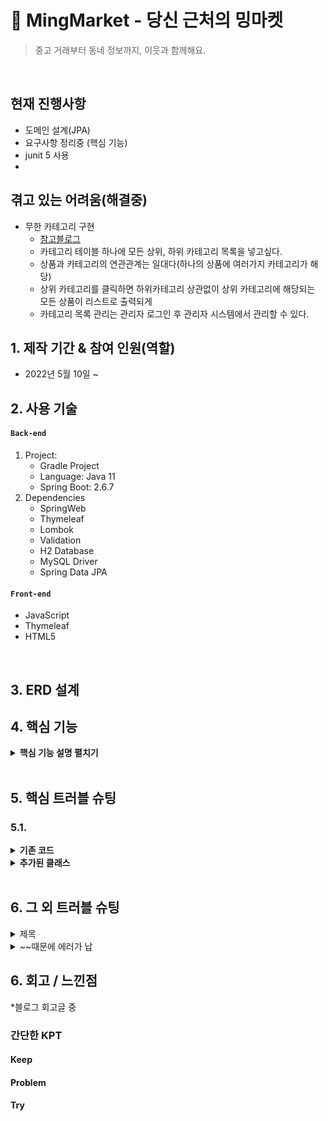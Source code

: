# :pushpin: MingMarket - 당신 근처의 밍마켓
>중고 거래부터 동네 정보까지, 이웃과 함께해요.

</br>

## 현재 진행사항
- 도메인 설계(JPA)
- 요구사항 정리중 (핵심 기능)
- junit 5 사용
- 

## 겪고 있는 어려움(해결중)
- 무한 카테고리 구현
   - [참고블로그](https://galid1.tistory.com/m/774)
   - 카테고리 테이블 하나에 모든 상위, 하위 카테고리 목록을 넣고싶다.
   - 상품과 카테고리의 연관관계는 일대다(하나의 상품에 여러가지 카테고리가 해당)
   - 상위 카테고리를 클릭하면 하위카테고리 상관없이 상위 카테고리에 해당되는 모든 상품이 리스트로 출력되게
   - 카테고리 목록 관리는 관리자 로그인 후 관리자 시스템에서 관리할 수 있다.

## 1. 제작 기간 & 참여 인원(역할)
- 2022년 5월 10일 ~ 

## 2. 사용 기술
#### `Back-end`
1. Project:
    - Gradle Project
    - Language: Java 11
    - Spring Boot: 2.6.7
2. Dependencies
    - SpringWeb
    - Thymeleaf
    - Lombok
    - Validation
    - H2 Database
    - MySQL Driver
    - Spring Data JPA
#### `Front-end`
- JavaScript
- Thymeleaf
- HTML5

</br>

## 3. ERD 설계

## 4. 핵심 기능
<details>
<summary><b>핵심 기능 설명 펼치기</b></summary>
<div markdown="1">

### 4.1. 전체 흐름
### 4.2. Controller
### 4.3. Service
### 4.4. Mapper
</div>
</details>

</br>

## 5. 핵심 트러블 슈팅
### 5.1.
<details>
<summary><b>기존 코드</b></summary>
<div markdown="1">

</div>
</details>

<details>
<summary><b>추가된 클래스</b></summary>
<div markdown="1">

</div>
</details>

</br>

## 6. 그 외 트러블 슈팅
<details>
<summary>제목</summary>
<div markdown="1">

</div>
</details>

<details>
<summary>~~때문에 에러가 납</summary>
<div markdown="1">

</div>
</details>

## 6. 회고 / 느낀점

*블로그 회고글 중
### 간단한 KPT
#### Keep

#### Problem

#### Try

